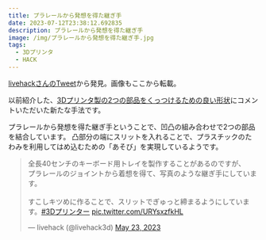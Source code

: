 ```yaml
---
title: プラレールから発想を得た継ぎ手
date: 2023-07-12T23:38:12.692835
description: プラレールから発想を得た継ぎ手
image: /img/プラレールから発想を得た継ぎ手.jpg
tags:
  - 3Dプリンタ
  - HACK
---
```

[livehackさんのTweet](https://twitter.com/livehack3d/status/1661008233249783816)から発見。画像もここから転載。

以前紹介した、[3Dプリンタ製の2つの部品をくっつけるための良い形状](../../post/3Dプリンタ製の2つの部品をくっつけるための良い形状)にコメントいただいた新たな手法です。

プラレールから発想を得た継ぎ手ということで、凹凸の組み合わせで2つの部品を結合しています。
凸部分の端にスリットを入れることで、プラスチックのたわみを利用してはめ込むための「あそび」を実現しているようです。

<blockquote class="twitter-tweet"><p lang="ja" dir="ltr">全長40センチのキーボード用トレイを製作することがあるのですが、<br>プラレールのジョイントから着想を得て、写真のような継ぎ手にしています。<br><br>すこしキツめに作ることで、スリットでぎゅっと締まるようにしています。<a href="https://twitter.com/hashtag/3D%E3%83%97%E3%83%AA%E3%83%B3%E3%82%BF%E3%83%BC?src=hash&amp;ref_src=twsrc%5Etfw">#3Dプリンター</a> <a href="https://t.co/URYsxzfkHL">pic.twitter.com/URYsxzfkHL</a></p>&mdash; livehack (@livehack3d) <a href="https://twitter.com/livehack3d/status/1661008233249783816?ref_src=twsrc%5Etfw">May 23, 2023</a></blockquote>
<script async src="https://platform.twitter.com/widgets.js" charset="utf-8"></script>


